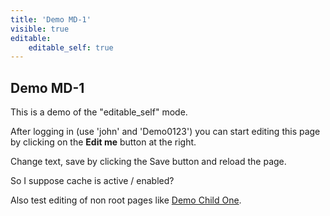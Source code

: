 ```yaml
---
title: 'Demo MD-1'
visible: true
editable:
    editable_self: true
---
```


## Demo MD-1

This is a demo of the "editable_self" mode.

After logging in (use 'john' and 'Demo0123') you can start editing this page by clicking on the **Edit me** button at the right.

Change text, save by clicking the Save button and reload the page.

So I suppose cache is active / enabled?

Also test editing of non root pages like [Demo Child One](./demo-child-one).